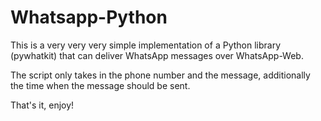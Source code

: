 # Whatsapp-Python

This is a very very very simple implementation of a Python library (pywhatkit) that can deliver WhatsApp messages over WhatsApp-Web.

The script only takes in the phone number and the message, additionally the time when the message should be sent.

That's it, enjoy!
